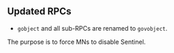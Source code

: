 Updated RPCs
--------

- `gobject` and all sub-RPCs are renamed to `govobject`.

The purpose is to force MNs to disable Sentinel.